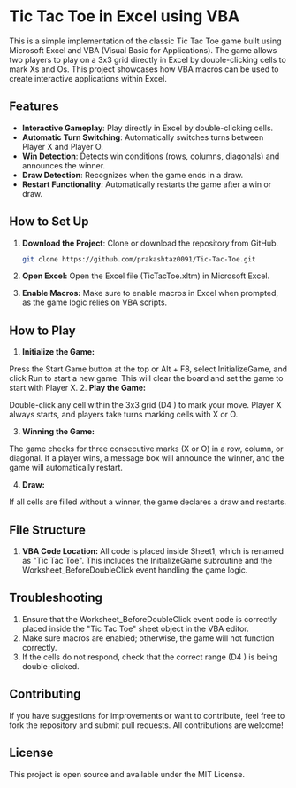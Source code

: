 
# Tic Tac Toe in Excel using VBA

This is a simple implementation of the classic Tic Tac Toe game built using Microsoft Excel and VBA (Visual Basic for Applications). The game allows two players to play on a 3x3 grid directly in Excel by double-clicking cells to mark Xs and Os. This project showcases how VBA macros can be used to create interactive applications within Excel.

## Features

- **Interactive Gameplay**: Play directly in Excel by double-clicking cells.
- **Automatic Turn Switching**: Automatically switches turns between Player X and Player O.
- **Win Detection**: Detects win conditions (rows, columns, diagonals) and announces the winner.
- **Draw Detection**: Recognizes when the game ends in a draw.
- **Restart Functionality**: Automatically restarts the game after a win or draw.

## How to Set Up

1. **Download the Project**: Clone or download the repository from GitHub.

   ```bash
   git clone https://github.com/prakashtaz0091/Tic-Tac-Toe.git
2. **Open Excel:** Open the Excel file (TicTacToe.xltm) in Microsoft Excel.

3. **Enable Macros:** Make sure to enable macros in Excel when prompted, as the game logic relies on VBA scripts.

## How to Play
1. **Initialize the Game:**

Press the Start Game button at the top or Alt + F8, select InitializeGame, and click Run to start a new game. This will clear the board and set the game to start with Player X.
2. **Play the Game:**

Double-click any cell within the 3x3 grid (D4
) to mark your move.
Player X always starts, and players take turns marking cells with X or O.

3. **Winning the Game:**

The game checks for three consecutive marks (X or O) in a row, column, or diagonal. If a player wins, a message box will announce the winner, and the game will automatically restart.

4. **Draw:**

If all cells are filled without a winner, the game declares a draw and restarts.


## File Structure
1. **VBA Code Location:**
All code is placed inside Sheet1, which is renamed as "Tic Tac Toe". This includes the InitializeGame subroutine and the Worksheet_BeforeDoubleClick event handling the game logic.

## Troubleshooting
 1. Ensure that the Worksheet_BeforeDoubleClick event code is correctly placed inside the "Tic Tac Toe" sheet object in the VBA editor.
2. Make sure macros are enabled; otherwise, the game will not function correctly.
3. If the cells do not respond, check that the correct range (D4
) is being double-clicked.

## Contributing
If you have suggestions for improvements or want to contribute, feel free to fork the repository and submit pull requests. All contributions are welcome!

## License
This project is open source and available under the MIT License.
